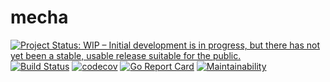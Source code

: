 # mecha

[![Project Status: WIP – Initial development is in progress, but there has not yet been a stable, usable release suitable for the public.](https://www.repostatus.org/badges/latest/wip.svg)](https://www.repostatus.org/#wip)
[![Build Status](https://travis-ci.com/sjansen/mecha.svg?branch=master)](https://travis-ci.com/sjansen/mecha)
[![codecov](https://codecov.io/gh/sjansen/mecha/branch/master/graph/badge.svg)](https://codecov.io/gh/sjansen/mecha)
[![Go Report Card](https://goreportcard.com/badge/github.com/sjansen/mecha)](https://goreportcard.com/report/github.com/sjansen/mecha)
[![Maintainability](https://api.codeclimate.com/v1/badges/bd35293a3aec98b2db67/maintainability)](https://codeclimate.com/github/sjansen/mecha/maintainability)
